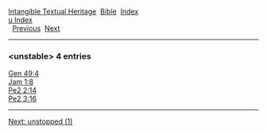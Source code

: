 [Intangible Textual Heritage](../../index)  [Bible](../index) 
[Index](index)   
[u Index](_u_)  
  [Previous](c11972)  [Next](c11974) 

------------------------------------------------------------------------

### &lt;unstable&gt; 4 entries

[Gen 49:4](../kjv/gen049.htm#004)  
[Jam 1:8](../kjv/jam001.htm#008)  
[Pe2 2:14](../kjv/pe2002.htm#014)  
[Pe2 3:16](../kjv/pe2003.htm#016)  

------------------------------------------------------------------------

[Next: unstopped (1)](c11974)
